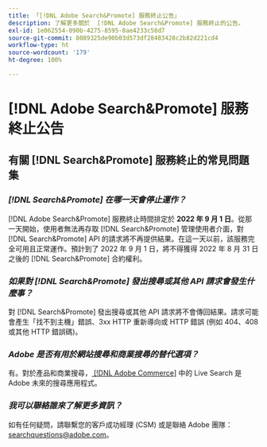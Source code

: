 ```yaml
---
title: 「[!DNL Adobe Search&Promote] 服務終止公告」
description: 了解更多關於  [!DNL Adobe Search&Promote] 服務終止的公告。
exl-id: 1e062554-090b-4275-8595-8ae4233c58d7
source-git-commit: 8089325de90b03d573df28483428c2b82d221cd4
workflow-type: ht
source-wordcount: '179'
ht-degree: 100%

---
```


# [!DNL Adobe Search&Promote] 服務終止公告

## 有關 [!DNL Search&Promote] 服務終止的常見問題集

### **_[!DNL Search&Promote] 在哪一天會停止運作？_**

[!DNL Adobe Search&Promote] 服務終止時間排定於 **2022 年 9 月 1 日**。從那一天開始，使用者無法再存取 [!DNL Search&Promote] 管理使用者介面，對 [!DNL Search&Promote] API 的請求將不再提供結果。在這一天以前，該服務完全可用且正常運作。預計到了 2022 年 9 月 1 日，將不得獲得 2022 年 8 月 31 日之後的 [!DNL Search&Promote] 合約權利。

### **_如果對 [!DNL Search&Promote] 發出搜尋或其他 API 請求會發生什麼事？_**

對 [!DNL Search&Promote] 發出搜尋或其他 API 請求將不會傳回結果。請求可能會產生「找不到主機」錯誤、3xx HTTP 重新導向或 HTTP 錯誤 (例如 404、408 或其他 HTTP 錯誤碼)。

### **_Adobe 是否有用於網站搜尋和商業搜尋的替代選項？_**

有。對於產品和商業搜尋，[ [!DNL Adobe Commerce]](https://devdocs.magento.com/live-search/overview.html) 中的 Live Search 是 Adobe 未來的搜尋應用程式。

<!-- ### **_Can Adobe recommend any frameworks or platforms that offer features similar to Search&Promote?_**

  Yes. If the Search&Promote feature is critical to your marketing strategy, consider the many open-source frameworks that exist to power search, including [Apache Solr](https://solr.apache.org/) and [Elastic Free and Open](https://www.elastic.co/about/free-and-open).  

  Also, both [AWS](https://aws.amazon.com/cloudsearch/) and [Microsoft&reg; Azure](https://azure.microsoft.com/en-us/services/search/) provide cloud-native search capabilities on their respective cloud platforms. You can integrate both options into Adobe Experience Manager Sites to power site search and more. -->

### **_我可以聯絡誰來了解更多資訊？_**

如有任何疑問，請聯繫您的客戶成功經理 (CSM) 或是聯絡 Adobe 團隊：[searchquestions@adobe.com](mailto:searchquestions@adobe.com)。
